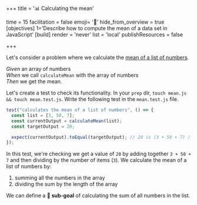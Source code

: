 +++
title = '📊 Calculating the mean'

time = 15
facilitation = false
emoji= '🧩'
hide_from_overview = true
[objectives]
1='Describe how to compute the mean of a data set in JavaScript'
[build]
  render = 'never'
  list = 'local'
  publishResources = false

+++

Let's consider a problem where we calculate the [mean of a list of numbers](https://www.mathsisfun.com/mean.html).

_Given_ an array of numbers  
_When_ we call `calculateMean` with the array of numbers  
_Then_ we get the mean.

Let's create a test to check its functionality. In your `prep` dir, `touch mean.js && touch mean.test.js`. Write the following test in the `mean.test.js` file.

```js
test("calculates the mean of a list of numbers", () => {
  const list = [3, 50, 7];
  const currentOutput = calculateMean(list);
  const targetOutput = 20;

  expect(currentOutput).toEqual(targetOutput); // 20 is (3 + 50 + 7) / 3
});
```

In this test, we're checking we get a value of `20` by adding together `3 + 50 + 7` and then dividing by the number of items (`3`). We calculate the mean of a list of numbers by:

1. summing all the numbers in the array
2. dividing the sum by the length of the array

We can define a **🎯 sub-goal** of calculating the sum of all numbers in the list.
